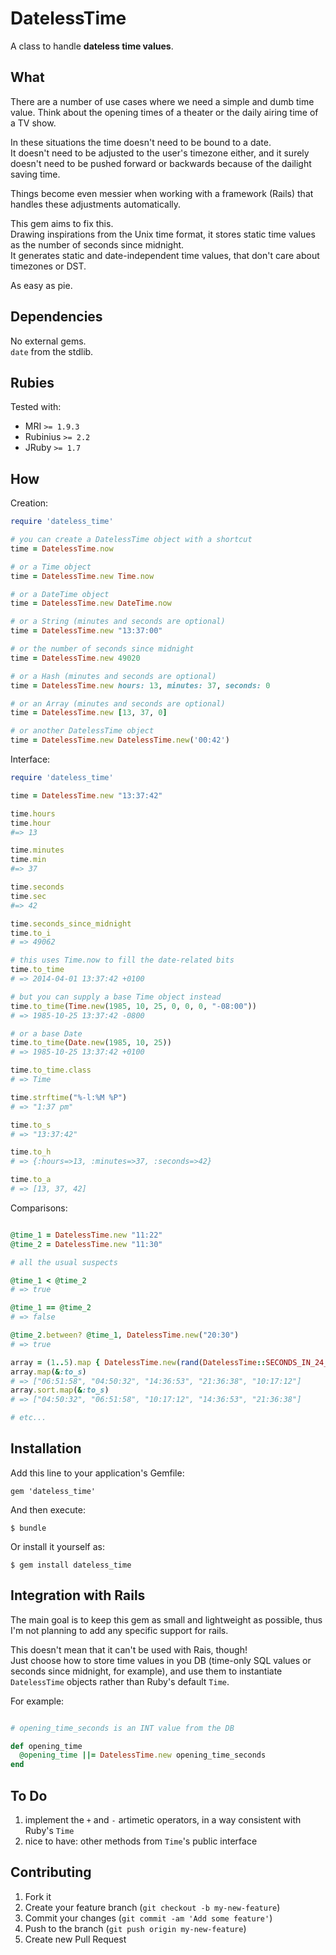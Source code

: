 # DatelessTime

A class to handle __dateless time values__.  

## What

There are a number of use cases where we need a simple and dumb time value. Think about the opening times of a theater or the daily airing time of a TV show.  

In these situations the time doesn't need to be bound to a date.  
It doesn't need to be adjusted to the user's timezone either, and it surely doesn't need to be pushed forward or backwards because of the dailight saving time.

Things become even messier when working with a framework (Rails) that handles these adjustments automatically.  

This gem aims to fix this.  
Drawing inspirations from the Unix time format, it stores static time values as the number of seconds since midnight.  
It generates static and date-independent time values, that don't care about timezones or DST.

As easy as pie.


## Dependencies

No external gems.  
`date` from the stdlib.  


## Rubies

Tested with:

* MRI `>= 1.9.3`
* Rubinius `>= 2.2`
* JRuby `>= 1.7`


## How


Creation:

```ruby
require 'dateless_time'

# you can create a DatelessTime object with a shortcut
time = DatelessTime.now

# or a Time object
time = DatelessTime.new Time.now

# or a DateTime object
time = DatelessTime.new DateTime.now

# or a String (minutes and seconds are optional)
time = DatelessTime.new "13:37:00"

# or the number of seconds since midnight
time = DatelessTime.new 49020

# or a Hash (minutes and seconds are optional)
time = DatelessTime.new hours: 13, minutes: 37, seconds: 0

# or an Array (minutes and seconds are optional)
time = DatelessTime.new [13, 37, 0]

# or another DatelessTime object
time = DatelessTime.new DatelessTime.new('00:42')

```

Interface:

```ruby
require 'dateless_time'

time = DatelessTime.new "13:37:42"

time.hours
time.hour
#=> 13

time.minutes
time.min
#=> 37

time.seconds
time.sec
#=> 42

time.seconds_since_midnight
time.to_i
# => 49062

# this uses Time.now to fill the date-related bits
time.to_time
# => 2014-04-01 13:37:42 +0100

# but you can supply a base Time object instead
time.to_time(Time.new(1985, 10, 25, 0, 0, 0, "-08:00"))
# => 1985-10-25 13:37:42 -0800

# or a base Date
time.to_time(Date.new(1985, 10, 25))
# => 1985-10-25 13:37:42 +0100

time.to_time.class
# => Time

time.strftime("%-l:%M %P")
# => "1:37 pm"

time.to_s
# => "13:37:42"

time.to_h
# => {:hours=>13, :minutes=>37, :seconds=>42}

time.to_a
# => [13, 37, 42]

```

Comparisons:

```ruby

@time_1 = DatelessTime.new "11:22"
@time_2 = DatelessTime.new "11:30"

# all the usual suspects

@time_1 < @time_2
# => true

@time_1 == @time_2
# => false

@time_2.between? @time_1, DatelessTime.new("20:30")
# => true

array = (1..5).map { DatelessTime.new(rand(DatelessTime::SECONDS_IN_24_HOURS)) }
array.map(&:to_s)
# => ["06:51:58", "04:50:32", "14:36:53", "21:36:38", "10:17:12"]
array.sort.map(&:to_s)
# => ["04:50:32", "06:51:58", "10:17:12", "14:36:53", "21:36:38"]

# etc...

```

## Installation

Add this line to your application's Gemfile:

    gem 'dateless_time'

And then execute:

    $ bundle

Or install it yourself as:

    $ gem install dateless_time



## Integration with Rails

The main goal is to keep this gem as small and lightweight as possible, thus I'm not planning to add any specific support for rails.  

This doesn't mean that it can't be used with Rais, though!  
Just choose how to store time values in you DB (time-only SQL values or seconds since midnight, for example), and use them to instantiate `DatelessTime` objects rather than Ruby's default `Time`.

For example:

```ruby

# opening_time_seconds is an INT value from the DB

def opening_time
  @opening_time ||= DatelessTime.new opening_time_seconds
end

```


## To Do


1. implement the `+` and `-` artimetic operators, in a way consistent with Ruby's `Time`
2. nice to have: other methods from `Time`'s public interface





## Contributing

1. Fork it
2. Create your feature branch (`git checkout -b my-new-feature`)
3. Commit your changes (`git commit -am 'Add some feature'`)
4. Push to the branch (`git push origin my-new-feature`)
5. Create new Pull Request
